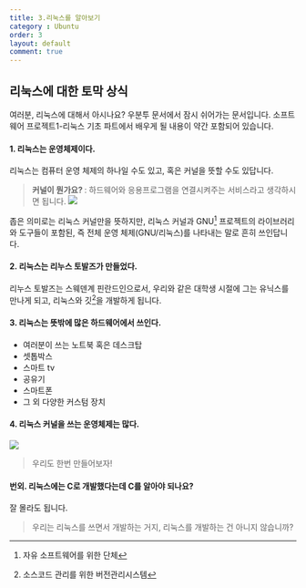 ```yaml
---
title: 3.리눅스를 알아보기
category : Ubuntu
order: 3
layout: default
comment: true
---
```


## 리눅스에 대한 토막 상식
여러분, 리눅스에 대해서 아시나요?
우분투 문서에서 잠시 쉬어가는 문서입니다.
소프트웨어 프로젝트1-리눅스 기초 파트에서 배우게 될 내용이 약간 포함되어 있습니다.
#### 1. 리눅스는 운영체제이다.
리눅스는 컴퓨터 운영 체제의 하나일 수도 있고, 혹은 커널을 뜻할 수도 있답니다.
><b>커널이 뭔가요? </b>: 하드웨어와 응용프로그램을 연결시켜주는 서비스라고 생각하시면 됩니다.
![](https://upload.wikimedia.org/wikipedia/commons/8/8f/Kernel_Layout.svg)

좁은 의미로는 리눅스 커널만을 뜻하지만, 리눅스 커널과 GNU[^1] 프로젝트의 라이브러리와 도구들이 포함된, 즉 전체 운영 체제(GNU/리눅스)를 나타내는 말로 흔히 쓰인답니다.
#### 2. 리눅스는 리누스 토발즈가 만들었다.
리누스 토발즈는 스웨덴계 핀란드인으로서, 우리와 같은 대학생 시절에 그는 유닉스를 만나게 되고, 리눅스와 깃[^2]을 개발하게 됩니다.
#### 3. 리눅스는 뜻밖에 많은 하드웨어에서 쓰인다.
* 여러분이 쓰는 노트북 혹은 데스크탑
* 셋톱박스
* 스마트 tv
* 공유기
* 스마트폰
* 그 외 다양한 커스텀 장치
#### 4. 리눅스 커널을 쓰는 운영체제는 많다.
![](https://upload.wikimedia.org/wikipedia/commons/1/1b/Linux_Distribution_Timeline.svg) 
>우리도 한번 만들어보자!
#### 번외. 리눅스에는 C로 개발했다는데 C를 알아야 되나요?
잘 몰라도 됩니다.
>우리는 리눅스를 쓰면서 개발하는 거지, 리눅스를 개발하는 건 아니지 않습니까?

[^1]:자유 소프트웨어를 위한 단체
[^2]:소스코드 관리를 위한 버전관리시스템